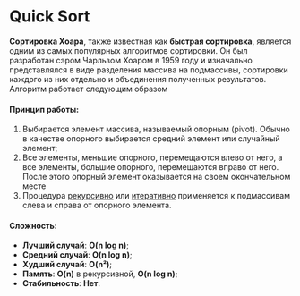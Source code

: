 # Quick Sort

**Сортировка Хоара**, также известная как **быстрая сортировка**, является одним из самых популярных алгоритмов сортировки. Он был разработан сэром Чарльзом Хоаром в 1959 году и изначально представлялся в виде разделения массива на подмассивы, сортировки каждого из них отдельно и объединения полученных результатов. Алгоритм работает следующим образом

#### Принцип работы:

1. Выбирается элемент массива, называемый опорным (pivot). Обычно в качестве опорного выбирается средний элемент или случайный элемент;
2. Все элементы, меньшие опорного, перемещаются влево от него, а все элементы, большие опорного, перемещаются вправо от него. После этого опорный элемент оказывается на своем окончательном месте
3. Процедура [рекурсивно](quick_sort_recursive.c) или [итеративно](quick_sort_iterative.c) применяется к подмассивам слева и справа от опорного элемента.

#### Сложность:

- **Лучший случай**: **O(n log n)**;
- **Средний случай**: **O(n log n)**;
- **Худший случай**: **O(n²)**;
- **Память**: **O(n)** в рекурсивной, **O(n log n)**;
- **Стабильность**: **Нет**.